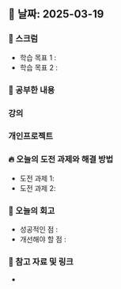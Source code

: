 ## 📅 날짜: 2025-03-19

### 💬 스크럼
- 학습 목표 1 : 
- 학습 목표 2 :
  
### 📒 공부한 내용
### 강의

### 개인프로젝트

### 🔥 오늘의 도전 과제와 해결 방법
- 도전 과제 1: 
- 도전 과제 2:
  
### 💭 오늘의 회고
- 성공적인 점 : 
- 개선해야 할 점 : 
  
### 📁 참고 자료 및 링크
- 
